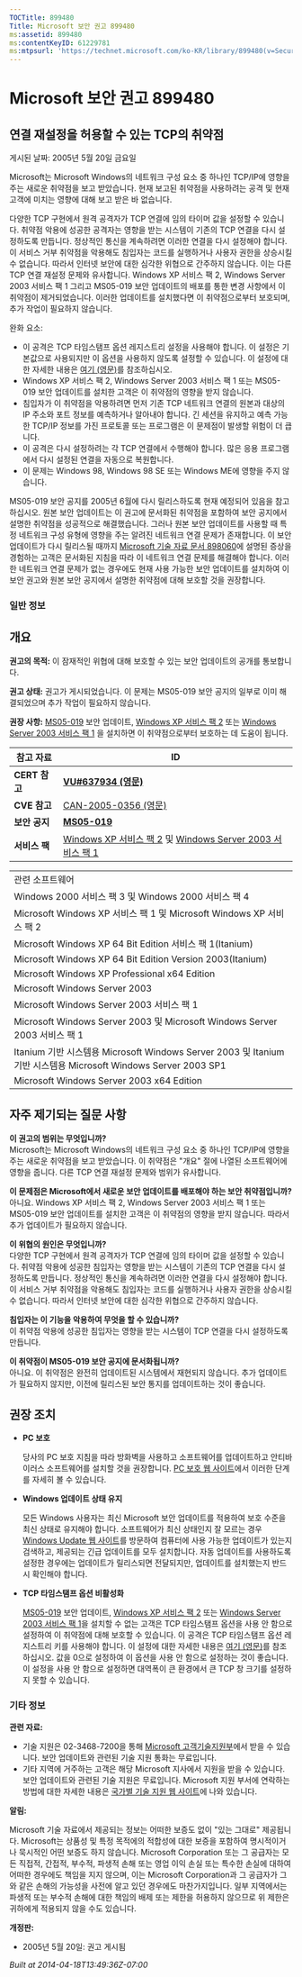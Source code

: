 ```yaml
---
TOCTitle: 899480
Title: Microsoft 보안 권고 899480
ms:assetid: 899480
ms:contentKeyID: 61229781
ms:mtpsurl: 'https://technet.microsoft.com/ko-KR/library/899480(v=Security.10)'
---
```




Microsoft 보안 권고 899480
==========================

연결 재설정을 허용할 수 있는 TCP의 취약점
-----------------------------------------

게시된 날짜: 2005년 5월 20일 금요일

Microsoft는 Microsoft Windows의 네트워크 구성 요소 중 하나인 TCP/IP에 영향을 주는 새로운 취약점을 보고 받았습니다. 현재 보고된 취약점을 사용하려는 공격 및 현재 고객에 미치는 영향에 대해 보고 받은 바 없습니다.

다양한 TCP 구현에서 원격 공격자가 TCP 연결에 임의 타이머 값을 설정할 수 있습니다. 취약점 악용에 성공한 공격자는 영향을 받는 시스템이 기존의 TCP 연결을 다시 설정하도록 만듭니다. 정상적인 통신을 계속하려면 이러한 연결을 다시 설정해야 합니다. 이 서비스 거부 취약점을 악용해도 침입자는 코드를 실행하거나 사용자 권한을 상승시킬 수 없습니다. 따라서 인터넷 보안에 대한 심각한 위협으로 간주하지 않습니다. 이는 다른 TCP 연결 재설정 문제와 유사합니다.
Windows XP 서비스 팩 2, Windows Server 2003 서비스 팩 1 그리고 MS05-019 보안 업데이트의 배포를 통한 변경 사항에서 이 취약점이 제거되었습니다. 이러한 업데이트를 설치했다면 이 취약점으로부터 보호되며, 추가 작업이 필요하지 않습니다.

완화 요소:

-   이 공격은 TCP 타임스탬프 옵션 레지스트리 설정을 사용해야 합니다. 이 설정은 기본값으로 사용되지만 이 옵션을 사용하지 않도록 설정할 수 있습니다. 이 설정에 대한 자세한 내용은 [여기 (영문)](http://www.microsoft.com/resources/documentation/windows/2000/server/reskit/en-us/regentry/58800.asp)를 참조하십시오.
-   Windows XP 서비스 팩 2, Windows Server 2003 서비스 팩 1 또는 MS05-019 보안 업데이트를 설치한 고객은 이 취약점의 영향을 받지 않습니다.
-   침입자가 이 취약점을 악용하려면 먼저 기존 TCP 네트워크 연결의 원본과 대상의 IP 주소와 포트 정보를 예측하거나 알아내야 합니다. 긴 세션을 유지하고 예측 가능한 TCP/IP 정보를 가진 프로토콜 또는 프로그램은 이 문제점이 발생할 위험이 더 큽니다.
-   이 공격은 다시 설정하려는 각 TCP 연결에서 수행해야 합니다. 많은 응용 프로그램에서 다시 설정된 연결을 자동으로 복원합니다.
-   이 문제는 Windows 98, Windows 98 SE 또는 Windows ME에 영향을 주지 않습니다.

MS05-019 보안 공지를 2005년 6월에 다시 릴리스하도록 현재 예정되어 있음을 참고하십시오. 원본 보안 업데이트는 이 권고에 문서화된 취약점을 포함하여 보안 공지에서 설명한 취약점을 성공적으로 해결했습니다. 그러나 원본 보안 업데이트를 사용할 때 특정 네트워크 구성 유형에 영향을 주는 알려진 네트워크 연결 문제가 존재합니다. 이 보안 업데이트가 다시 릴리스될 때까지 [Microsoft 기술 자료 문서 898060](http://support.microsoft.com/kb/898060/)에 설명된 증상을 경험하는 고객은 문서화된 지침을 따라 이 네트워크 연결 문제를 해결해야 합니다. 이러한 네트워크 연결 문제가 없는 경우에도 현재 사용 가능한 보안 업데이트를 설치하여 이 보안 권고와 원본 보안 공지에서 설명한 취약점에 대해 보호할 것을 권장합니다.

### 일반 정보

개요
----


**권고의 목적:** 이 잠재적인 위협에 대해 보호할 수 있는 보안 업데이트의 공개를 통보합니다.

**권고 상태:** 권고가 게시되었습니다. 이 문제는 MS05-019 보안 공지의 일부로 이미 해결되었으며 추가 작업이 필요하지 않습니다.

**권장 사항:** [MS05-019](http://technet.microsoft.com/security/bulletin/ms05-019) 보안 업데이트, [Windows XP 서비스 팩 2](http://www.microsoft.com/korea/windowsxp/sp2/) 또는 [Windows Server 2003 서비스 팩 1](http://www.microsoft.com/korea/windowsserver2003/downloads/servicepacks/sp1/) 을 설치하면 이 취약점으로부터 보호하는 데 도움이 됩니다.

| 참고 자료     | ID                                                                                                                                                                                         |
|---------------|--------------------------------------------------------------------------------------------------------------------------------------------------------------------------------------------|
| **CERT 참고** | [**VU\#637934 (영문)**](http://www.kb.cert.org/vuls/id/637934)                                                                                                                             |
| **CVE 참고**  | [CAN-2005-0356 (영문)](http://www.cve.mitre.org/cgi-bin/cvename.cgi?name=can-2005-0356)                                                                                                    |
| **보안 공지** | [**MS05-019**](http://technet.microsoft.com/security/bulletin/ms05-019)                                                                                                                    |
| **서비스 팩** | [Windows XP 서비스 팩 2](http://www.microsoft.com/korea/windowsxp/sp2/) 및 [Windows Server 2003 서비스 팩 1](http://www.microsoft.com/korea/windowsserver2003/downloads/servicepacks/sp1/) |

|                                                                                                                |
|----------------------------------------------------------------------------------------------------------------|
| 관련 소프트웨어                                                                                                |
| Windows 2000 서비스 팩 3 및 Windows 2000 서비스 팩 4                                                           |
| Microsoft Windows XP 서비스 팩 1 및 Microsoft Windows XP 서비스 팩 2                                           |
| Microsoft Windows XP 64 Bit Edition 서비스 팩 1(Itanium)                                                       |
| Microsoft Windows XP 64 Bit Edition Version 2003(Itanium)                                                      |
| Microsoft Windows XP Professional x64 Edition                                                                  |
| Microsoft Windows Server 2003                                                                                  |
| Microsoft Windows Server 2003 서비스 팩 1                                                                      |
| Microsoft Windows Server 2003 및 Microsoft Windows Server 2003 서비스 팩 1                                     |
| Itanium 기반 시스템용 Microsoft Windows Server 2003 및 Itanium 기반 시스템용 Microsoft Windows Server 2003 SP1 |
| Microsoft Windows Server 2003 x64 Edition                                                                      |

자주 제기되는 질문 사항
-----------------------


**이 권고의 범위는 무엇입니까?**  
Microsoft는 Microsoft Windows의 네트워크 구성 요소 중 하나인 TCP/IP에 영향을 주는 새로운 취약점을 보고 받았습니다. 이 취약점은 "개요" 절에 나열된 소프트웨어에 영향을 줍니다. 다른 TCP 연결 재설정 문제와 범위가 유사합니다.

**이 문제점은 Microsoft에서 새로운 보안 업데이트를 배포해야 하는 보안 취약점입니까?**  
아니요. Windows XP 서비스 팩 2, Windows Server 2003 서비스 팩 1 또는 MS05-019 보안 업데이트를 설치한 고객은 이 취약점의 영향을 받지 않습니다. 따라서 추가 업데이트가 필요하지 않습니다.

**이 위협의 원인은 무엇입니까?**  
다양한 TCP 구현에서 원격 공격자가 TCP 연결에 임의 타이머 값을 설정할 수 있습니다. 취약점 악용에 성공한 침입자는 영향을 받는 시스템이 기존의 TCP 연결을 다시 설정하도록 만듭니다. 정상적인 통신을 계속하려면 이러한 연결을 다시 설정해야 합니다. 이 서비스 거부 취약점을 악용해도 침입자는 코드를 실행하거나 사용자 권한을 상승시킬 수 없습니다. 따라서 인터넷 보안에 대한 심각한 위협으로 간주하지 않습니다.

**침입자는 이 기능을 악용하여 무엇을 할 수 있습니까?**  
이 취약점 악용에 성공한 침입자는 영향을 받는 시스템이 TCP 연결을 다시 설정하도록 만듭니다.

**이 취약점이 MS05-019 보안 공지에 문서화됩니까?**  
아니요. 이 취약점은 완전히 업데이트된 시스템에서 재현되지 않습니다. 추가 업데이트가 필요하지 않지만, 이전에 릴리스된 보안 통지를 업데이트하는 것이 좋습니다.

권장 조치
---------


-   **PC 보호**

    당사의 PC 보호 지침을 따라 방화벽을 사용하고 소프트웨어를 업데이트하고 안티바이러스 소프트웨어를 설치할 것을 권장합니다. [PC 보호 웹 사이트](http://www.microsoft.com/korea/athome/security/protect/default.mspx)에서 이러한 단계를 자세히 볼 수 있습니다.

-   **Windows 업데이트 상태 유지**

    모든 Windows 사용자는 최신 Microsoft 보안 업데이트를 적용하여 보호 수준을 최신 상태로 유지해야 합니다. 소프트웨어가 최신 상태인지 잘 모르는 경우 [Windows Update 웹 사이트](http://windowsupdate.microsoft.com/)를 방문하여 컴퓨터에 사용 가능한 업데이트가 있는지 검색하고, 제공되는 긴급 업데이트를 모두 설치합니다. 자동 업데이트를 사용하도록 설정한 경우에는 업데이트가 릴리스되면 전달되지만, 업데이트를 설치했는지 반드시 확인해야 합니다.

-   **TCP 타임스탬프 옵션 비활성화**

    [MS05-019](http://technet.microsoft.com/security/bulletin/ms05-019) 보안 업데이트, [Windows XP 서비스 팩 2](http://www.microsoft.com/korea/windowsxp/sp2/) 또는 [Windows Server 2003 서비스 팩 1](http://www.microsoft.com/korea/windowsserver2003/downloads/servicepacks/sp1/)을 설치할 수 없는 고객은 TCP 타임스탬프 옵션을 사용 안 함으로 설정하여 이 취약점에 대해 보호할 수 있습니다. 이 공격은 TCP 타임스탬프 옵션 레지스트리 키를 사용해야 합니다. 이 설정에 대한 자세한 내용은 [여기 (영문)](http://www.microsoft.com/resources/documentation/windows/2000/server/reskit/en-us/regentry/58800.asp)를 참조하십시오. 값을 0으로 설정하여 이 옵션을 사용 안 함으로 설정하는 것이 좋습니다. 이 설정을 사용 안 함으로 설정하면 대역폭이 큰 환경에서 큰 TCP 창 크기를 설정하지 못할 수 있습니다.

### 기타 정보

**관련 자료:**

-   기술 지원은 02-3468-7200을 통해 [Microsoft 고객기술지원부](http://support.microsoft.com/directory/question.asp?sd=gn&fr=0)에서 받을 수 있습니다. 보안 업데이트와 관련된 기술 지원 통화는 무료입니다.
-   기타 지역에 거주하는 고객은 해당 Microsoft 지사에서 지원을 받을 수 있습니다. 보안 업데이트와 관련된 기술 지원은 무료입니다. Microsoft 지원 부서에 연락하는 방법에 대한 자세한 내용은 [국가별 기술 지원 웹 사이트](http://support.microsoft.com/common/international.aspx)에 나와 있습니다.

**알림:**

Microsoft 기술 자료에서 제공되는 정보는 어떠한 보증도 없이 "있는 그대로" 제공됩니다. Microsoft는 상품성 및 특정 목적에의 적합성에 대한 보증을 포함하여 명시적이거나 묵시적인 어떤 보증도 하지 않습니다. Microsoft Corporation 또는 그 공급자는 모든 직접적, 간접적, 부수적, 파생적 손해 또는 영업 이익 손실 또는 특수한 손실에 대하여 어떠한 경우에도 책임을 지지 않으며, 이는 Microsoft Corporation과 그 공급자가 그와 같은 손해의 가능성을 사전에 알고 있던 경우에도 마찬가지입니다. 일부 지역에서는 파생적 또는 부수적 손해에 대한 책임의 배제 또는 제한을 허용하지 않으므로 위 제한은 귀하에게 적용되지 않을 수도 있습니다.

**개정판:**

-   2005년 5월 20일: 권고 게시됨

*Built at 2014-04-18T13:49:36Z-07:00*
